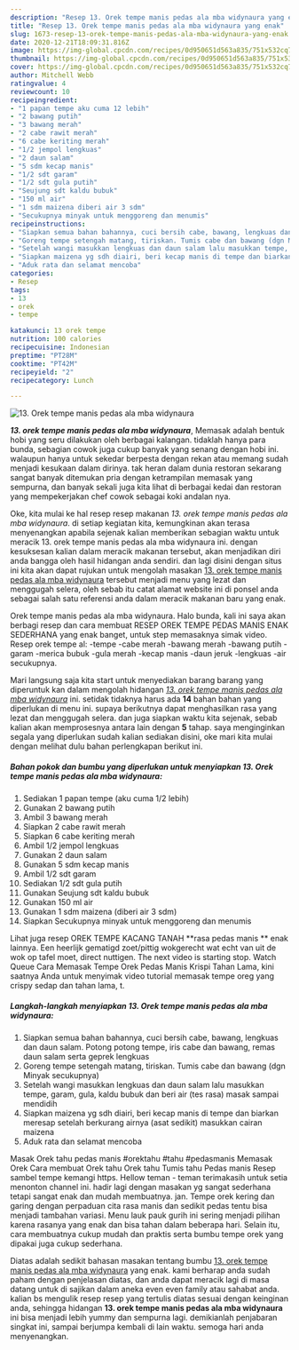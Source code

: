 ```yaml
---
description: "Resep 13. Orek tempe manis pedas ala mba widynaura yang enak"
title: "Resep 13. Orek tempe manis pedas ala mba widynaura yang enak"
slug: 1673-resep-13-orek-tempe-manis-pedas-ala-mba-widynaura-yang-enak
date: 2020-12-21T18:09:31.816Z
image: https://img-global.cpcdn.com/recipes/0d950651d563a835/751x532cq70/13-orek-tempe-manis-pedas-ala-mba-widynaura-foto-resep-utama.jpg
thumbnail: https://img-global.cpcdn.com/recipes/0d950651d563a835/751x532cq70/13-orek-tempe-manis-pedas-ala-mba-widynaura-foto-resep-utama.jpg
cover: https://img-global.cpcdn.com/recipes/0d950651d563a835/751x532cq70/13-orek-tempe-manis-pedas-ala-mba-widynaura-foto-resep-utama.jpg
author: Mitchell Webb
ratingvalue: 4
reviewcount: 10
recipeingredient:
- "1 papan tempe aku cuma 12 lebih"
- "2 bawang putih"
- "3 bawang merah"
- "2 cabe rawit merah"
- "6 cabe keriting merah"
- "1/2 jempol lengkuas"
- "2 daun salam"
- "5 sdm kecap manis"
- "1/2 sdt garam"
- "1/2 sdt gula putih"
- "Seujung sdt kaldu bubuk"
- "150 ml air"
- "1 sdm maizena diberi air 3 sdm"
- "Secukupnya minyak untuk menggoreng dan menumis"
recipeinstructions:
- "Siapkan semua bahan bahannya, cuci bersih cabe, bawang, lengkuas dan daun salam. Potong potong tempe, iris cabe dan bawang, remas daun salam serta geprek lengkuas"
- "Goreng tempe setengah matang, tiriskan. Tumis cabe dan bawang (dgn Minyak secukupnya)"
- "Setelah wangi masukkan lengkuas dan daun salam lalu masukkan tempe, garam, gula, kaldu bubuk dan beri air (tes rasa) masak sampai mendidih"
- "Siapkan maizena yg sdh diairi, beri kecap manis di tempe dan biarkan meresap setelah berkurang airnya (asat sedikit) masukkan cairan maizena"
- "Aduk rata dan selamat mencoba"
categories:
- Resep
tags:
- 13
- orek
- tempe

katakunci: 13 orek tempe 
nutrition: 100 calories
recipecuisine: Indonesian
preptime: "PT28M"
cooktime: "PT42M"
recipeyield: "2"
recipecategory: Lunch

---
```



![13. Orek tempe manis pedas ala mba widynaura](https://img-global.cpcdn.com/recipes/0d950651d563a835/751x532cq70/13-orek-tempe-manis-pedas-ala-mba-widynaura-foto-resep-utama.jpg)

<b><i>13. orek tempe manis pedas ala mba widynaura</i></b>, Memasak adalah bentuk hobi yang seru dilakukan oleh berbagai kalangan. tidaklah hanya para bunda, sebagian cowok juga cukup banyak yang senang dengan hobi ini. walaupun hanya untuk sekedar berpesta dengan rekan atau memang sudah menjadi kesukaan dalam dirinya. tak heran dalam dunia restoran sekarang sangat banyak ditemukan pria dengan ketrampilan memasak yang sempurna, dan banyak sekali juga kita lihat di berbagai kedai dan restoran yang mempekerjakan chef cowok sebagai koki andalan nya.

Oke, kita mulai ke hal resep resep makanan <i>13. orek tempe manis pedas ala mba widynaura</i>. di setiap kegiatan kita, kemungkinan akan terasa menyenangkan apabila sejenak kalian memberikan sebagian waktu untuk meracik 13. orek tempe manis pedas ala mba widynaura ini. dengan kesuksesan kalian dalam meracik makanan tersebut, akan menjadikan diri anda bangga oleh hasil hidangan anda sendiri. dan lagi disini dengan situs ini kita akan dapat rujukan untuk mengolah masakan <u>13. orek tempe manis pedas ala mba widynaura</u> tersebut menjadi menu yang lezat dan menggugah selera, oleh sebab itu catat alamat website ini di ponsel anda sebagai salah satu referensi anda dalam meracik makanan baru yang enak.

Orek tempe manis pedas ala mba widynaura. Halo bunda, kali ini saya akan berbagi resep dan cara membuat RESEP OREK TEMPE PEDAS MANIS ENAK SEDERHANA yang enak banget, untuk step memasaknya simak video. Resep orek tempe al: -tempe -cabe merah -bawang merah -bawang putih -garam -merica bubuk -gula merah -kecap manis -daun jeruk -lengkuas -air secukupnya.


Mari langsung saja kita start untuk menyediakan barang barang yang diperuntuk kan dalam mengolah hidangan <u><i>13. orek tempe manis pedas ala mba widynaura</i></u> ini. setidak tidaknya harus ada <b>14</b> bahan bahan yang diperlukan di menu ini. supaya berikutnya dapat menghasilkan rasa yang lezat dan menggugah selera. dan juga siapkan waktu kita sejenak, sebab kalian akan memprosesnya antara lain dengan <b>5</b> tahap. saya menginginkan segala yang diperlukan sudah kalian sediakan disini, oke mari kita mulai dengan melihat dulu bahan perlengkapan berikut ini.

<!--inarticleads1-->

##### Bahan pokok dan bumbu yang diperlukan untuk menyiapkan 13. Orek tempe manis pedas ala mba widynaura:

1. Sediakan 1 papan tempe (aku cuma 1/2 lebih)
1. Gunakan 2 bawang putih
1. Ambil 3 bawang merah
1. Siapkan 2 cabe rawit merah
1. Siapkan 6 cabe keriting merah
1. Ambil 1/2 jempol lengkuas
1. Gunakan 2 daun salam
1. Gunakan 5 sdm kecap manis
1. Ambil 1/2 sdt garam
1. Sediakan 1/2 sdt gula putih
1. Gunakan Seujung sdt kaldu bubuk
1. Gunakan 150 ml air
1. Gunakan 1 sdm maizena (diberi air 3 sdm)
1. Siapkan Secukupnya minyak untuk menggoreng dan menumis


Lihat juga resep OREK TEMPE KACANG TANAH **rasa pedas manis ** enak lainnya. Een heerlijk gematigd zoet/pittig wokgerecht wat echt van uit de wok op tafel moet, direct nuttigen. The next video is starting stop. Watch Queue Cara Memasak Tempe Orek Pedas Manis Krispi Tahan Lama, kini saatnya Anda untuk menyimak video tutorial memasak tempe oreg yang crispy sedap dan tahan lama, t. 

<!--inarticleads2-->

##### Langkah-langkah menyiapkan 13. Orek tempe manis pedas ala mba widynaura:

1. Siapkan semua bahan bahannya, cuci bersih cabe, bawang, lengkuas dan daun salam. Potong potong tempe, iris cabe dan bawang, remas daun salam serta geprek lengkuas
1. Goreng tempe setengah matang, tiriskan. Tumis cabe dan bawang (dgn Minyak secukupnya)
1. Setelah wangi masukkan lengkuas dan daun salam lalu masukkan tempe, garam, gula, kaldu bubuk dan beri air (tes rasa) masak sampai mendidih
1. Siapkan maizena yg sdh diairi, beri kecap manis di tempe dan biarkan meresap setelah berkurang airnya (asat sedikit) masukkan cairan maizena
1. Aduk rata dan selamat mencoba


Masak Orek tahu pedas manis #orektahu #tahu #pedasmanis Memasak Orek Cara membuat Orek tahu Orek tahu Tumis tahu Pedas manis Resep sambel tempe kemangi https. Hellow teman - teman terimakasih untuk setia menonton channel ini. hadir lagi dengan masakan yg sangat sederhana tetapi sangat enak dan mudah membuatnya. jan. Tempe orek kering dan garing dengan perpaduan cita rasa manis dan sedikit pedas tentu bisa menjadi tambahan variasi. Menu lauk pauk gurih ini sering menjadi pilihan karena rasanya yang enak dan bisa tahan dalam beberapa hari. Selain itu, cara membuatnya cukup mudah dan praktis serta bumbu tempe orek yang dipakai juga cukup sederhana. 

Diatas adalah sedikit bahasan masakan tentang bumbu <u>13. orek tempe manis pedas ala mba widynaura</u> yang enak. kami berharap anda sudah paham dengan penjelasan diatas, dan anda dapat meracik lagi di masa datang untuk di sajikan dalam aneka even even family atau sahabat anda. kalian bs mengulik resep resep yang tertulis diatas sesuai dengan keinginan anda, sehingga hidangan <b>13. orek tempe manis pedas ala mba widynaura</b> ini bisa menjadi lebih yummy dan sempurna lagi. demikianlah penjabaran singkat ini, sampai berjumpa kembali di lain waktu. semoga hari anda menyenangkan.
